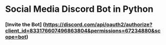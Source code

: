 # Social Media Discord Bot in Python

### [Invite the Bot] (https://discord.com/api/oauth2/authorize?client_id=833176607496863804&permissions=67234880&scope=bot)
